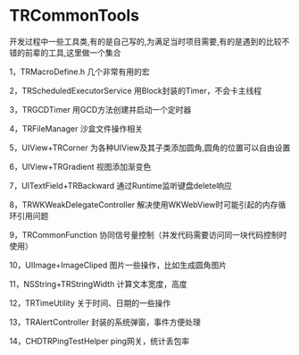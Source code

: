# TRCommonTools
开发过程中一些工具类,有的是自己写的,为满足当时项目需要,有的是遇到的比较不错的前辈的工具,这里做一个集合

1，TRMacroDefine.h                           几个非常有用的宏 

2，TRScheduledExecutorService       用Block封装的Timer，不会卡主线程 

3，TRGCDTimer                                  用GCD方法创建并启动一个定时器  

4，TRFileManager                               沙盒文件操作相关

5，UIView+TRCorner                           为各种UIView及其子类添加圆角,圆角的位置可以自由设置

6，UIView+TRGradient                        视图添加渐变色

7，UITextField+TRBackward               通过Runtime监听键盘delete响应

8，TRWKWeakDelegateController       解决使用WKWebView时可能引起的内存循环引用问题

9，TRCommonFunction                       协同信号量控制（并发代码需要访问同一块代码控制时使用）

10，UIImage+ImageCliped                  图片一些操作，比如生成圆角图片

11，NSString+TRStringWidth              计算文本宽度，高度

12，TRTimeUtility                                 关于时间、日期的一些操作

13，TRAlertController                           封装的系统弹窗，事件方便处理

14，CHDTRPingTestHelper                  ping网关，统计丢包率
